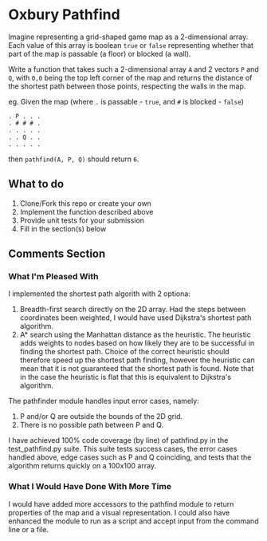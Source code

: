 # Oxbury Pathfind

Imagine representing a grid-shaped game map as a 2-dimensional array. Each value of this array is
boolean `true` or `false` representing whether that part of the map is passable (a floor) or blocked
(a wall).

Write a function that takes such a 2-dimensional array `A` and 2 vectors `P` and `Q`, with `0,0` being the top left corner of the map and returns the distance of the shortest path between those points, respecting the walls in the map.

eg. Given the map (where `.` is passable - `true`, and `#` is blocked - `false`)

```
. P . . .
. # # # .
. . . . .
. . Q . .
. . . . .
```

then `pathfind(A, P, Q)` should return `6`.

## What to do

1. Clone/Fork this repo or create your own
2. Implement the function described above
3. Provide unit tests for your submission
4. Fill in the section(s) below

## Comments Section

<!---
Please fill in the sections below after you complete the challenge.
--->

### What I'm Pleased With

I implemented the shortest path algorith with 2 optiona:
1. Breadth-first search directly on the 2D array. Had the steps between coordinates been weighted, I would have used Dijkstra's shortest path algorithm.
2. A* search using the Manhattan distance as the heuristic. The heuristic adds weights to nodes based on how likely they are to be successful in finding the shortest path. Choice of the correct heuristic should therefore speed up the shortest path finding, however the heuristic can mean that it is not guaranteed that the shortest path is found. Note that in the case the heuristic is flat that this is equivalent to Dijkstra's algorithm.

The pathfinder module handles input error cases, namely:
1. P and/or Q are outside the bounds of the 2D grid. 
2. There is no possible path between P and Q. 

I have achieved 100% code coverage (by line) of pathfind.py in the test_pathfind.py suite. This suite tests 
success cases, the error cases handled above, edge cases such as P and Q coinciding, and tests that the 
algorithm returns quickly on a 100x100 array.  


### What I Would Have Done With More Time

I would have added more accessors to the pathfind module to return properties of the map and a visual representation. 
I could also have enhanced the module to run as a script and accept input from the command line or a file. 
